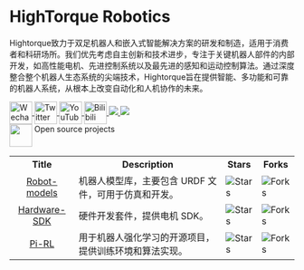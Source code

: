 # HighTorque Robotics

Hightorque致力于双足机器人和嵌入式智能解决方案的研发和制造，适用于消费者和科研场所。我们优先考虑自主创新和技术进步，专注于关键机器人部件的内部开发，如高性能电机、先进控制系统以及最先进的感知和运动控制算法。通过深度整合整个机器人生态系统的尖端技术，Hightorque旨在提供智能、多功能和可靠的机器人系统，从根本上改变自动化和人机协作的未来。

<a href="https://www.hightorque.cn/">
  <img src="https://www.hightorque.cn/wp-content/uploads/2024/07/微信-1.png?orientation=landscape&width=200&height=200" alt="Wechat" width="40" height="40" style="vertical-align: middle;">
</a>
<a href="https://x.com/HTrobotics">
  <img src="https://www.hightorque.cn/wp-content/uploads/2024/07/推特-1.png?orientation=landscape&width=200&height=200" alt="Twitter" width="40" height="40" style="vertical-align: middle;">
</a>
<a href="https://www.youtube.com/channel/UC5i7Nbk-I-AM2u2LRb-IIfQ">
  <img src="https://www.hightorque.cn/wp-content/uploads/2024/07/YouTube_youtube7.png?orientation=landscape&width=200&height=200" alt="YouTube" width="40" height="40" style="vertical-align: middle;">
</a>
<a href="https://space.bilibili.com/3461572806576289?%20spm_id_from=333.337.0.0">
  <img src="https://www.hightorque.cn/wp-content/uploads/2024/07/B站.png?orientation=landscape&width=200&height=200" alt="Bilibili" width="40" height="40" style="vertical-align: middle;">
</a>

<a href="https://github.com/HighTorque-Robotics">
<img src="https://badges.strrl.dev/years/HighTorque-Robotics?style=flat-square&logo=github">
</a>
<a href="https://github.com/HighTorque-Robotics?tab=repositories">
<img src="https://badges.strrl.dev/repos/HighTorque-Robotics?style=flat-square&logo=github">
</a>

<div>
    <img src="https://149753425.v2.pressablecdn.com/wp-content/uploads/2009/06/osi_symbol_100X100_0.png" width="40" height="40" style="display:inline-block; vertical-align:top;">
    <span style="display:inline-block; vertical-align:top;">Open source projects</span> 
</div>

<table class="table table-striped table-bordered table-vcenter"/>
    <tbody>
    <tr>
        <th> Title </th> 
        <th>Description</th> 
        <th>Stars</th> 
        <th>Forks</th>
    </tr>
    <tr>
        <td align="center"><a href="https://github.com/HighTorque-Robotics/robot_urdf">Robot-models</a></td>
        <td>机器人模型库，主要包含 URDF 文件，可用于仿真和开发。</td>
        <td><img alt="Stars" src="https://img.shields.io/github/stars/HighTorque-Robotics/robot_urdf?style=flat-square"/></td>
        <td><img alt="Forks" src="https://img.shields.io/github/forks/HighTorque-Robotics/robot_urdf?style=flat-square"/></td>
    </tr>
    <tr>
        <td align="center"><a href="https://github.com/HighTorque-Robotics/livelybot_hardware_sdk">Hardware-SDK</a></td>
        <td>硬件开发套件，提供电机 SDK。</td>
        <td><img alt="Stars" src="https://img.shields.io/github/stars/HighTorque-Robotics/livelybot_hardware_sdk?style=flat-square"/></td>
        <td><img alt="Forks" src="https://img.shields.io/github/forks/HighTorque-Robotics/livelybot_hardware_sdk?style=flat-square"/></td>
    </tr>
    <tr>
        <td align="center"><a href="https://github.com/HighTorque-Robotics/livelybot_pi_rl_baseline">Pi-RL</a></td>
        <td>用于机器人强化学习的开源项目，提供训练环境和算法实现。</td>
        <td><img alt="Stars" src="https://img.shields.io/github/stars/HighTorque-Robotics/livelybot_pi_rl_baseline?style=flat-square"/></td>
        <td><img alt="Forks" src="https://img.shields.io/github/forks/HighTorque-Robotics/livelybot_pi_rl_baseline?style=flat-square"/></td>
    </tr>
    </tbody>
</table>

